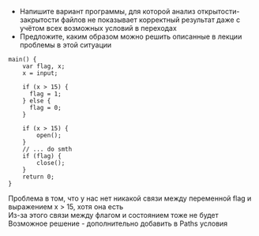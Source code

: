 - Напишите вариант программы, для которой анализ открытости-закрытости файлов не показывает корректный
  результат даже с учётом всех возможных условий в переходах
- Предложите, каким образом можно решить описанные в лекции проблемы в этой ситуации

```
main() {
    var flag, x;
    x = input;
    
    if (x > 15) {
      flag = 1;
    } else {
      flag = 0;
    }

    if (x > 15) {
        open();
    }
    // ... do smth
    if (flag) {
        close();
    }
    return 0;
}
```

Проблема в том, что у нас нет никакой связи между переменной flag и выражением x > 15, хотя она есть  
Из-за этого связи между флагом и состоянием тоже не будет  
Возможное решение - дополнительно добавить в Paths условия